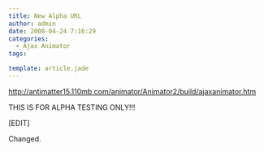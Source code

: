 ```yaml
---
title: New Alpha URL
author: admin
date: 2008-04-24 7:16:29
categories:
  - Ajax Animator
tags: 

template: article.jade
---
```


http://antimatter15.110mb.com/animator/Animator2/build/ajaxanimator.htm

THIS IS FOR ALPHA TESTING ONLY!!!

[EDIT]

Changed.
